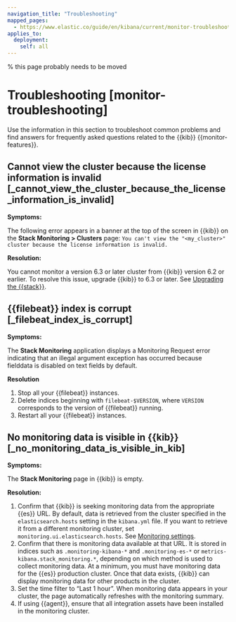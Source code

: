 ```yaml
---
navigation_title: "Troubleshooting"
mapped_pages:
  - https://www.elastic.co/guide/en/kibana/current/monitor-troubleshooting.html
applies_to:
  deployment:
    self: all
---
```


% this page probably needs to be moved


# Troubleshooting [monitor-troubleshooting]


Use the information in this section to troubleshoot common problems and find answers for frequently asked questions related to the {{kib}} {{monitor-features}}.


## Cannot view the cluster because the license information is invalid [_cannot_view_the_cluster_because_the_license_information_is_invalid]

**Symptoms:**

The following error appears in a banner at the top of the screen in {{kib}} on the **Stack Monitoring > Clusters** page: `You can't view the "<my_cluster>" cluster because the license information is invalid.`

**Resolution:**

You cannot monitor a version 6.3 or later cluster from {{kib}} version 6.2 or earlier. To resolve this issue, upgrade {{kib}} to 6.3 or later. See [Upgrading the {{stack}}](../../upgrade/deployment-or-cluster.md).


## {{filebeat}} index is corrupt [_filebeat_index_is_corrupt]

**Symptoms:**

The **Stack Monitoring** application displays a Monitoring Request error indicating that an illegal argument exception has occurred because fielddata is disabled on text fields by default.

**Resolution**

1. Stop all your {{filebeat}} instances.
2. Delete indices beginning with `filebeat-$VERSION`, where `VERSION` corresponds to the version of {{filebeat}} running.
3. Restart all your {{filebeat}} instances.


## No monitoring data is visible in {{kib}} [_no_monitoring_data_is_visible_in_kib]

**Symptoms:**

The **Stack Monitoring** page in {{kib}} is empty.

**Resolution:**

1. Confirm that {{kib}} is seeking monitoring data from the appropriate {{es}} URL. By default, data is retrieved from the cluster specified in the `elasticsearch.hosts` setting in the `kibana.yml` file. If you want to retrieve it from a different monitoring cluster, set `monitoring.ui.elasticsearch.hosts`. See [Monitoring settings](kibana://reference/configuration-reference/monitoring-settings.md).
2. Confirm that there is monitoring data available at that URL. It is stored in indices such as `.monitoring-kibana-*` and `.monitoring-es-*` or `metrics-kibana.stack_monitoring.*`, depending on which method is used to collect monitoring data. At a minimum, you must have monitoring data for the {{es}} production cluster. Once that data exists, {{kib}} can display monitoring data for other products in the cluster.
3. Set the time filter to “Last 1 hour”.  When monitoring data appears in your cluster, the page automatically refreshes with the monitoring summary.
4. If using {{agent}}, ensure that all integration assets have been installed in the monitoring cluster.

